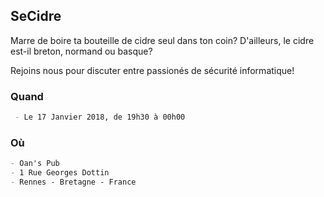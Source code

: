 ## SeCidre

Marre de boire ta bouteille de cidre seul dans ton coin?
D'ailleurs, le cidre est-il breton, normand ou basque?

Rejoins nous pour discuter entre passionés de sécurité informatique!

### Quand

```markdown
 - Le 17 Janvier 2018, de 19h30 à 00h00
```

### Où

```markdown
- Oan's Pub
- 1 Rue Georges Dottin
- Rennes - Bretagne - France
```
